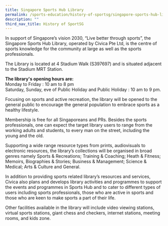```yaml
---
title: Singapore Sports Hub Library
permalink: /sports-education/history-of-sportsg/singapore-sports-hub-library/
description: ""
third_nav_title: History of SportSG
---
```

In support of Singapore’s vision 2030, “Live better through sports”, the Singapore Sports Hub Library, operated by Civica Pte Ltd, is the centre of sports knowledge for the community at large as well as the sports professionals.



The Library is located at 4 Stadium Walk (S397697) and is situated adjacent to the Stadium MRT Station. 

**The library's opening hours are:**
<br>
Monday to Friday : 10 am to 8 pm  
Saturday, Sunday, eve of Public Holiday and Public Holiday : 10 am to 9 pm.

Focusing on sports and active recreation, the library will be opened to the general public to encourage the general population to embrace sports as a healthy lifestyle.

Membership is free for all Singaporeans and PRs. Besides the sports professionals, one can expect the target library users to range from the working adults and students, to every man on the street, including the young and the old.

Supporting a wide range resource types from prints, audiovisuals to electronic resources, the library’s collections will be organised in broad genres namely Sports & Recreations; Training & Coaching; Heath & Fitness; Memoirs, Biographies & Stories; Business & Management; Science & Medical; Arts & Culture and General.

In addition to providing sports related library’s resources and services, Civica also plans and develops library activities and programmes to support the events and programmes in Sports Hub and to cater to different types of users including sports professionals, those who are active in sports and those who are keen to make sports a part of their life.

Other facilities available in the library will include video viewing stations, virtual sports stations, giant chess and checkers, internet stations, meeting rooms, and kids zone.